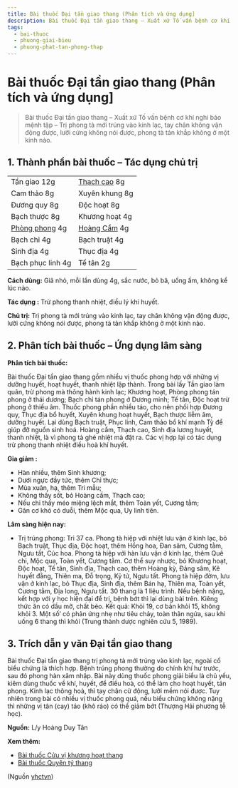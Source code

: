 ```yaml
---
title: Bài thuốc Đại tần giao thang (Phân tích và ứng dụng]
description: Bài thuốc Đại tần giao thang – Xuất xứ Tố vấn bệnh cơ khí nghi bảo mệnh tập – Trị phong tà mới trúng vào kinh lạc, tay chân không vận động được, lưỡi cứng không nói được, phong tà tản khắp không ở một kinh nào.
tags:
  - bai-thuoc
  - phuong-giai-bieu
  - phuong-phat-tan-phong-thap
---
```


# Bài thuốc Đại tần giao thang (Phân tích và ứng dụng] 

> Bài thuốc Đại tần giao thang – Xuất xứ Tố vấn bệnh cơ khí nghi bảo mệnh tập – Trị phong tà mới trúng vào kinh lạc, tay chân không vận động được, lưỡi cứng không nói được, phong tà tản khắp không ở một kinh nào.

## 1. Thành phần bài thuốc – Tác dụng chủ trị

|  |  |
| --- | --- |
| Tần giao 12g | [Thạch cao](/yhctvn/vi-thuoc-thach-cao/) 8g |
| Cam thảo 8g | Xuyên khung 8g |
| Đương quy 8g | Độc hoạt 8g |
| Bạch thược 8g | Khương hoạt 4g |
| [Phòng phong](/yhctvn/vi-thuoc-phong-phong/) 4g | [Hoàng Cầm](/yhctvn/bai-thuoc-hoang-cam-thang/) 4g |
| Bạch chỉ 4g | Bạch truật 4g |
| Sinh địa 4g | Thục địa 4g |
| Bạch phục linh 4g | Tế tân 2g |

**Cách dùng:** Giã nhỏ, mỗi lần dùng 4g, sắc nước, bỏ bã, uống ấm, không kể lúc nào.

**Tác dụng :** Trừ phong thanh nhiệt, điều lý khí huyết. 

**Chủ trị:** Trị phong tà mới trúng vào kinh lạc, tay chân không vận động được, lưỡi cứng không nói được, phong tà tản khắp không ở một kinh nào.

## 2. Phân tích bài thuốc – Ứng dụng lâm sàng

**Phân tích bài thuốc:**

Bài thuốc Đại tần giao thang gồm nhiều vị thuốc phong hợp với những vị dưỡng huyết, hoạt huyết, thanh nhiệt lập thành. Trong bài lấy Tần giao làm quân, trừ phong mà thông hành kinh lạc; Khương hoạt, Phòng phong tán phong ở thái dương; Bạch chỉ tán phong ở Dương minh; Tế tân, Độc hoạt trừ phong ở thiếu âm. Thuốc phong phần nhiều táo, cho nên phối hợp Đương quy, Thục địa bổ huyết, Xuyên khung hoạt huyết, Bạch thược liễm âm, dưỡng huyết. Lại dùng Bạch truật, Phục linh, Cam thảo bổ khí mạnh Tỳ để giúp đỡ nguồn sinh hoá. Hoàng cầm, Thạch cao, Sinh địa lương huyết, thanh nhiệt, là vì phong tà ghé nhiệt mà đặt ra. Các vị hợp lại có tác dụng trừ phong thanh nhiệt điều hoà khí huyết.

**Gia giảm :**

* Hàn nhiều, thêm Sinh khương;
* Dưới ngực đầy tức, thêm Chỉ thực;
* Mùa xuân, hạ, thêm Tri mẫu;
* Không thấy sốt, bỏ Hoàng cầm, Thạch cao;
* Nếu chỉ thấy méo miệng lệch mắt, thêm Toàn yết, Cương tằm;
* Gân cơ khó có duỗi, thêm Mộc qua, Uy linh tiên.

**Lâm sàng hiện nay:**

* Trị trúng phong: Tri 37 ca. Phong tà hiệp với nhiệt lưu vận ở kinh lạc, bỏ Bạch truật, Thục địa, Độc hoạt, thêm Hồng hoa, Đan sâm, Cương tằm, Ngưu tất, Cúc hoa. Phong tà hiệp với hàn lưu vận ở kinh lạc, thêm Quê chi, Mộc qua, Toàn yết, Cương tằm. Cơ thể suy nhược, bỏ Khương hoạt, Độc hoạt, Tế tân, Sinh địa, Thạch cao, thêm Hoàng kỳ, Đảng sâm, Kê huyết đằng, Thiên ma, Đỗ trọng, Kỷ tử, Ngưu tất. Phong tà hiệp đờm, lưu vận ở kinh lạc, bỏ Thục địa, Sinh địa, thêm Bán hạ, Thiên ma, Toàn yết, Cương tằm, Địa long, Ngưu tất. 30 thang là 1 liệu trình. Nếu bệnh nặng, kết hợp với y học hiện đại để trị, bệnh bớt thì lại dùng bài trên. Kiêng thức ăn có dầu mỡ, chất béo. Kết quả: Khỏi 19, cơ bản khỏi 15, không khỏi 3. Một số’ có phản ứng nhẹ như tiêu chảy, toàn thân ngứa, sau khi uống 6 thang thì khỏi (Trung thành dược nghiên cứu 5, 1989).

## 3. Trích dẫn y văn Đại tần giao thang

Bài thuốc Đại tần giao thang trị phong tà mới trúng vào kinh lạc, ngoài cố biểu chứng là thích hợp. Bệnh trúng phong thường do chính khí hư trước, sau đó phong hàn xâm nhập. Bài này dùng thuốc phong giải biểu là chủ yếu, kiêm dùng thuốc về khí, huyết, để điều hoà, có thể làm cho hoạt huyết, tán phong. Kinh lạc thông hoà, thì tay chân cử động, lưỡi mềm nói được. Tuy nhiên trong bài có nhiều vị thuốc phong quá, nếu biểu chứng không nặng thì những vị tân (cay) táo (khô ráo) có thể giảm bớt (Thượng Hải phương tễ học).

**Nguồn:** L/y Hoàng Duy Tân

**Xem thêm:**

* [Bài thuốc Cửu vị khương hoạt thang](/yhctvn/bai-thuoc-cuu-vi-khuong-hoat-thang/)
* [Bài thuốc Quyên tý thang](/yhctvn/bai-thuoc-quyen-ty-thang/)

(Nguồn <a href="https://yhctvn.com/bai-thuoc-dai-tan-giao-thang/" target="_blank">yhctvn</a>)

